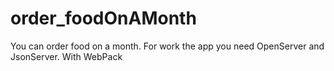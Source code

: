 # order_foodOnAMonth
You can order food on a month. For work the app you need OpenServer and JsonServer.
 With WebPack
